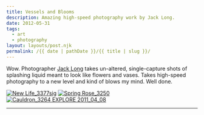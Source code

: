 ```yaml
---
title: Vessels and Blooms
description: Amazing high-speed photography work by Jack Long.
date: 2012-05-31
tags: 
  - art
  - photography
layout: layouts/post.njk
permalink: /{{ date | pathDate }}/{{ title | slug }}/
---
```


Wow. Photographer [Jack Long](http://www.flickr.com/photos/oldschooljack/sets/72157629964895423/with/6919678994/) takes un-altered, single-capture shots of splashing liquid meant to look like flowers and vases. Takes high-speed photography to a new level and kind of blows my mind. Well done.

[![New Life_3377sig](http://farm8.staticflickr.com/7064/6939443122_cd5dc98d34.jpg)](http://www.flickr.com/photos/oldschooljack/6939443122/) [![Spring Rose_3250](http://farm6.staticflickr.com/5323/6919678994_06f268eb32.jpg)](http://www.flickr.com/photos/oldschooljack/6919678994/) [![Cauldron_3264 EXPLORE 2011_04_08](http://farm6.staticflickr.com/5335/7056566995_fb9a68c424.jpg)](http://www.flickr.com/photos/oldschooljack/7056566995/)

---
